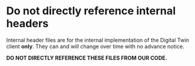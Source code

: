 # Do not directly reference internal headers

Internal header files are for the internal implementation of the Digital Twin client **only**.  They can and will change over time with no advance notice.

**DO NOT DIRECTLY REFERENCE THESE FILES FROM OUR CODE.**
